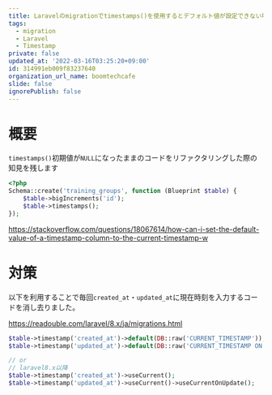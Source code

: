 ```yaml
---
title: Laravelのmigrationでtimestamps()を使用するとデフォルト値が設定できない場合の対処法
tags:
  - migration
  - Laravel
  - Timestamp
private: false
updated_at: '2022-03-16T03:25:20+09:00'
id: 314991eb009f83237640
organization_url_name: boomtechcafe
slide: false
ignorePublish: false
---
```

# 概要

`timestamps()`初期値が`NULL`になったままのコードをリファクタリングした際の知見を残します

```php
<?php
Schema::create('training_groups', function (Blueprint $table) {
    $table->bigIncrements('id');
    $table->timestamps();
});
```

https://stackoverflow.com/questions/18067614/how-can-i-set-the-default-value-of-a-timestamp-column-to-the-current-timestamp-w

# 対策

以下を利用することで毎回`created_at`・`updated_at`に現在時刻を入力するコードを消し去りました。

https://readouble.com/laravel/8.x/ja/migrations.html

```php
$table->timestamp('created_at')->default(DB::raw('CURRENT_TIMESTAMP'));
$table->timestamp('updated_at')->default(DB::raw('CURRENT_TIMESTAMP ON UPDATE CURRENT_TIMESTAMP'));

// or 
// laravel8.x以降
$table->timestamp('created_at')->useCurrent();
$table->timestamp('updated_at')->useCurrent()->useCurrentOnUpdate();
```
